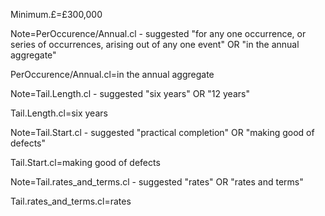 
Minimum.£=£300,000

Note=PerOccurence/Annual.cl - suggested "for any one occurrence, or series of occurrences, arising out of any one event" OR "in the annual aggregate"

PerOccurence/Annual.cl=in the annual aggregate

Note=Tail.Length.cl - suggested "six years" OR "12 years"

Tail.Length.cl=six years

Note=Tail.Start.cl - suggested "practical completion" OR "making good of defects"

Tail.Start.cl=making good of defects

Note=Tail.rates_and_terms.cl - suggested "rates" OR "rates and terms"

Tail.rates_and_terms.cl=rates
